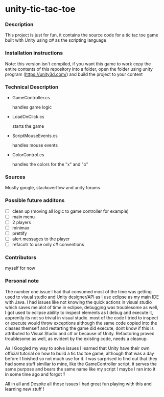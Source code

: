 # unity-tic-tac-toe
### Description
This project is just for fun,
it contains the source code for a tic tac toe game built with Unity using c# as the scripting language
### Installation instructions
Note: this version isn't compiled, if you want this game to work copy the entire contents of this repository into a folder,
open the folder using unity program (https://unity3d.com/) and build the project to your content
### Technical Description
- GameController.cs

    handles game logic
- LoadOnClick.cs

    starts the game
- ScriptMouseEvents.cs

    handles mouse events
- ColorControl.cs

    handles the colors for the "x" and "o"

### Sources
Mostly google, stackoverflow and unity forums

### Possible future additons
- [ ] clean up (moving all logic to game controller for example)
- [ ] main menu
- [ ] 2 players
- [ ] minimax
- [ ] prettify
- [ ] alert messages to the player
- [ ] refacotr to use only c# conventions

### Contributors
myself for now

### Personal note

The number one issue I had that consumed most of the time was getting used to visual studio and Unity designer/API as I use eclipse as my main IDE with Java.
I had issues like not knowing the quick actions in visual studio which saves me alot of time in eclipse,
debugging was troublesome as well, I got used to eclipse ability to inspect elements as I debug and execute it,
apprently its not so trivial in visual studio. most of the code I tried to inspect or execute would throw exceptions
although the same code copied into the classes themself and restarting the game did execute, dont know if this is attributed to Visual Studio and c#
or because of Unity. Refactoring proved troublesome as well, as evident by the existing code, needs a cleanup. 

As I Googled my way to solve issues I learned that Unity have their own official tutorial on how to build a tic tac toe game,
although that was a day before I finished so not much use for it. I was surprised to find out that they had some stuff simillar to mine, like the GameController script,
it serves the same purpose and bears the same name like my script ! maybe I ran into it in some time ago and forgot ?

All in all and Despite all those issues I had great fun playing with this and learning new stuff !
